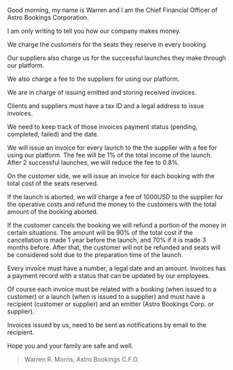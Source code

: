Good morning, my name is Warren and I am the Chief Financial Officer of Astro Bookings Corporation.

I am only writing to tell you how our company makes money.

We charge the customers for the seats they reserve in every booking.

Our suppliers also charge us for the successful launches they make through our platform.

We also charge a fee to the suppliers for using our platform.

We are in charge of issuing emitted and storing received invoices.

Clients and suppliers must have a tax ID and a legal address to issue invoices.

We need to keep track of those invoices payment status (pending, completed, failed) and the date.

We will issue an invoice for every launch to the the supplier with a fee for using our platform. The fee will be 1% of the total income of the launch. After 2 successful launches, we will reduce the fee to 0.8%.

On the customer side, we will issue an invoice for each booking with the total cost of the seats reserved.

If the launch is aborted, we will charge a fee of 1000USD to the supplier for the operative costs and refund the money to the customers with the total amount of the booking aborted.

If the customer cancels the booking we will refund a portion of the money in certain situations. The amount will be 90% of the total cost if the cancellation is made 1 year before the launch, and 70% if it is made 3 months before. After that, the customer will not be refunded and seats will be considered sold due to the preparation time of the launch.

Every invoice must have a number, a legal date and an amount. Invoices has a payment record with a status that can be updated by our employees.

Of course each invoice must be related with a booking (when issued to a customer) or a launch (when is issued to a supplier) and must have a recipient (customer or supplier) and an emitter (Astro Bookings Corp. or supplier).

Invoices issued by us, need to be sent as notifications by email to the recipient.

Hope you and your family are safe and well.

> Warren R. Morris, Astro Bookings C.F.O.
